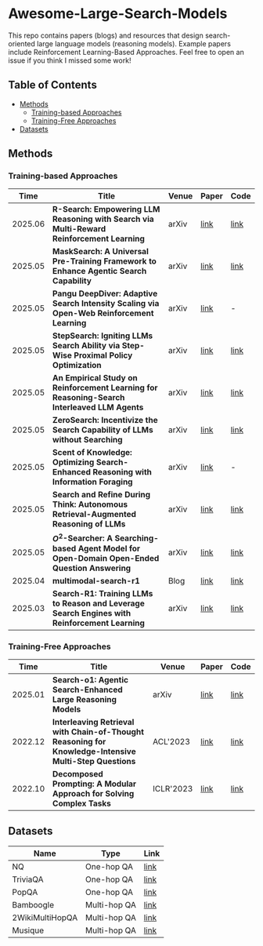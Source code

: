# Awesome-Large-Search-Models

This repo contains papers (blogs) and resources that design search-oriented large language models (reasoning models). Example papers include Reinforcement Learning-Based Approaches. Feel free to open an issue if you think I missed some work!

## Table of Contents

- [Methods](#methods)
  - [Training-based Approaches](#training-based-approaches)
  - [Training-Free Approaches](#training-free-approaches)
- [Datasets](#datasets)

## Methods
### Training-based Approaches
| Time    | Title                                                                                               | Venue | Paper                                                                                                        | Code                                                       |
|---------|-----------------------------------------------------------------------------------------------------|-------|--------------------------------------------------------------------------------------------------------------|------------------------------------------------------------|
| 2025.06 | **R-Search: Empowering LLM Reasoning with Search via Multi-Reward Reinforcement Learning**         | arXiv | [link](https://arxiv.org/abs/2506.04185)                                                                     | [link](https://github.com/QingFei1/R-Search)               |
| 2025.05 | **MaskSearch: A Universal Pre-Training Framework to Enhance Agentic Search Capability**         | arXiv | [link](https://arxiv.org/abs/2505.20285)                                                                     | [link](https://github.com/Alibaba-NLP/MaskSearch)     |
| 2025.05 | **Pangu DeepDiver: Adaptive Search Intensity Scaling via Open-Web Reinforcement Learning**         | arXiv | [link](https://arxiv.org/abs/2505.24332)                                                                     | -|
| 2025.05 | **StepSearch: Igniting LLMs Search Ability via Step-Wise Proximal Policy Optimization**         | arXiv | [link](https://arxiv.org/abs/2505.15107)                                                                     | [link](https://github.com/Zillwang/StepSearch)   
| 2025.05 | **An Empirical Study on Reinforcement Learning for Reasoning-Search Interleaved LLM Agents**         | arXiv | [link](https://arxiv.org/abs/2505.15117)                                                                     | [link](https://github.com/PeterGriffinJin/Search-R1)   
| 2025.05 | **ZeroSearch: Incentivize the Search Capability of LLMs without Searching**         | arXiv | [link](https://arxiv.org/abs/2505.04588)                                                                     | [link](https://github.com/Alibaba-NLP/ZeroSearch)     
| 2025.05 | **Scent of Knowledge: Optimizing Search-Enhanced Reasoning with Information Foraging**         | arXiv | [link](https://arxiv.org/abs/2505.09316)                                                                     | - | 
| 2025.05 | **Search and Refine During Think: Autonomous Retrieval-Augmented Reasoning of LLMs**         | arXiv | [link](https://arxiv.org/abs/2505.11277)                                                                     | [link](https://github.com/syr-cn/AutoRefine) | 
| 2025.05 | **$O^2$-Searcher: A Searching-based Agent Model for Open-Domain Open-Ended Question Answering**         | arXiv | [link](https://arxiv.org/abs/2505.16582)                                                                     | [link](https://github.com/KnowledgeXLab/O2-Searcher) | 
| 2025.04 | **multimodal-search-r1**                                                                            | Blog  | [link](https://kimingng.notion.site/MMSearch-R1-Incentivizing-LMMs-to-Search-1bcce992031880b2bc64fde13ef83e2a) | [link](https://github.com/EvolvingLMMs-Lab/multimodal-search-r1) |
| 2025.03 | **Search-R1: Training LLMs to Reason and Leverage Search Engines with Reinforcement Learning**     | arXiv | [link](https://arxiv.org/abs/2503.09516)                                                                     | [link](https://github.com/PeterGriffinJin/Search-R1)       |


### Training-Free Approaches
| Time    | Title                                                                                               | Venue | Paper                                                                                                        | Code                                                       |
|---------|-----------------------------------------------------------------------------------------------------|-------|--------------------------------------------------------------------------------------------------------------|------------------------------------------------------------|
| 2025.01 | **Search-o1: Agentic Search-Enhanced Large Reasoning Models**      | arXiv | [link](https://arxiv.org/abs/2501.05366)                  | [link](https://github.com/sunnynexus/Search-o1)    |
| 2022.12 | **Interleaving Retrieval with Chain-of-Thought Reasoning for Knowledge-Intensive Multi-Step Questions**      | ACL'2023 | [link](https://arxiv.org/abs/2212.10509)                  | [link](https://github.com/stonybrooknlp/ircot)    |
| 2022.10 | **Decomposed Prompting: A Modular Approach for Solving Complex Tasks**      | ICLR'2023 | [link](https://openreview.net/forum?id=_nGgzQjzaRy)                  | [link](https://github.com/allenai/DecomP)    |

## Datasets

| Name    | Type                                                                                               | Link          |
|---------|-----------------------------------------------------------------------------------------------------|-------|
| NQ | One-hop QA      | [link](https://github.com/google-research-datasets/natural-questions) | 
| TriviaQA | One-hop QA      | [link](https://nlp.cs.washington.edu/triviaqa/) | 
| PopQA | One-hop QA      | [link](https://huggingface.co/datasets/akariasai/PopQA) | 
| Bamboogle | Multi-hop QA      | [link](https://huggingface.co/datasets/chiayewken/bamboogle) | 
| 2WikiMultiHopQA | Multi-hop QA      | [link](https://github.com/Alab-NII/2wikimultihop) | 
| Musique | Multi-hop QA      | [link](https://github.com/StonyBrookNLP/musique) | 

